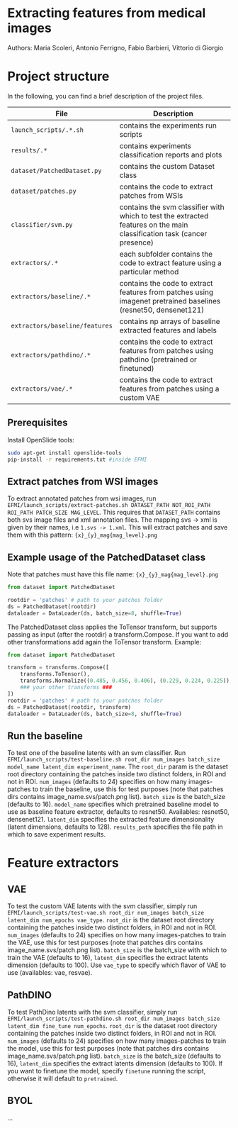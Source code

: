 # Extracting features from medical images
Authors: Maria Scoleri, Antonio Ferrigno, Fabio Barbieri, Vittorio di Giorgio 

# Project structure

In the following, you can find a brief description of the project files.

| File | Description | 
| ---- | ----------- |
| `launch_scripts/.*.sh` | contains the experiments run scripts |
| `results/.*` | contains experiments classification reports and plots |
| `dataset/PatchedDataset.py` | contains the custom Dataset class |
| `dataset/patches.py` | contains the code to extract patches from WSIs |
| `classifier/svm.py` | contains the svm classifier with which to test the extracted features on the main classification task (cancer presence) |
| `extractors/.*` | each subfolder contains the code to extract feature using a particular method |
| `extractors/baseline/.*` | contains the code to extract features from patches using imagenet pretrained baselines (resnet50, densenet121) |
| `extractors/baseline/features` | contains np arrays of baseline extracted features and labels |
| `extractors/pathdino/.*` |  contains the code to extract features from patches using pathdino (pretrained or finetuned) |
| `extractors/vae/.*` |  contains the code to extract features from patches using a custom VAE |




## Prerequisites
Install OpenSlide tools:
```sh
sudo apt-get install openslide-tools
pip-install -r requirements.txt #inside EFMI
```


## Extract patches from WSI images
To extract annotated patches from wsi images, run ```EFMI/launch_scripts/extract-patches.sh DATASET_PATH NOT_ROI_PATH ROI_PATH PATCH_SIZE MAG_LEVEL```. This requires that ```DATASET_PATH``` contains both svs image files and xml annotation files. The mapping svs -> xml is given by their names, i.e ```1.svs -> 1.xml```. This will extract patches and save them with this pattern: ```{x}_{y}_mag{mag_level}.png```



## Example usage of the PatchedDataset class
Note that patches must have this file name: ```{x}_{y}_mag{mag_level}.png```

```python
from dataset import PatchedDataset

rootdir = 'patches' # path to your patches folder
ds = PatchedDataset(rootdir)
dataloader = DataLoader(ds, batch_size=8, shuffle=True)
```

The PatchedDataset class applies the ToTensor transform, but supports passing as input (after the rootdir) a transform.Compose. If you want to add other transformations add again the ToTensor transform. Example:
```python
from dataset import PatchedDataset

transform = transforms.Compose([
    transforms.ToTensor(),
    transforms.Normalize((0.485, 0.456, 0.406), (0.229, 0.224, 0.225)),
    ### your other transforms ###
])
rootdir = 'patches' # path to your patches folder
ds = PatchedDataset(rootdir, transform)
dataloader = DataLoader(ds, batch_size=8, shuffle=True)
```


## Run the baseline
To test one of the baseline latents with an svm classifier. Run ```EFMI/launch_scripts/test-baseline.sh root_dir num_images batch_size model_name latent_dim experiment_name```. The ```root_dir``` param is the dataset root directory containing the patches inside two distinct folders, in ROI and not in ROI. ```num_images``` (defaults to 24) specifies on how many images-patches to train the baseline, use this for test purposes (note that patches dirs contains image_name.svs/patch.png list). ```batch_size``` is the batch_size (defaults to 16). ```model_name``` specifies which pretrained baseline model to use as baseline feature extractor, defaults to resnet50. Availables: resnet50, densenet121. ```latent_dim``` specifies the extracted feature dimensionality (latent dimensions, defaults to 128). ```results_path``` specifies the file path in which to save experiment results.



# Feature extractors
## VAE
To test the custom VAE latents with the svm classifier, simply run ```EFMI/launch_scripts/test-vae.sh root_dir num_images batch_size latent_dim num_epochs vae_type```. ```root_dir``` is the dataset root directory containing the patches inside two distinct folders, in ROI and not in ROI. ```num_images``` (defaults to 24) specifies on how many images-patches to train the VAE, use this for test purposes (note that patches dirs contains image_name.svs/patch.png list). ```batch_size``` is the batch_size with which to train the VAE (defaults to 16), ```latent_dim``` specifies the extract latents dimension (defaults to 100). Use ```vae_type``` to specify which flavor of VAE to use (availables: vae, resvae).

## PathDINO
To test PathDino latents with the svm classifier, simply run ```EFMI/launch_scripts/test-pathdino.sh root_dir num_images batch_size latent_dim fine_tune num_epochs```. ```root_dir``` is the dataset root directory containing the patches inside two distinct folders, in ROI and not in ROI. ```num_images``` (defaults to 24) specifies on how many images-patches to train the model, use this for test purposes (note that patches dirs contains image_name.svs/patch.png list). ```batch_size``` is the batch_size (defaults to 16), ```latent_dim``` specifies the extract latents dimension (defaults to 100). If you want to finetune the model, specify ```finetune``` running the script, otherwise it will default to ```pretrained```.  

## BYOL
...